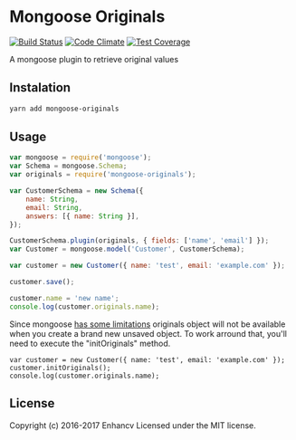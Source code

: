 Mongoose Originals
==================
[![Build Status](https://travis-ci.org/enhancv/mongoose-originals.svg?branch=master)](https://travis-ci.org/enhancv/mongoose-originals)
[![Code Climate](https://codeclimate.com/github/enhancv/mongoose-originals/badges/gpa.svg)](https://codeclimate.com/github/enhancv/mongoose-originals)
[![Test Coverage](https://codeclimate.com/github/enhancv/mongoose-originals/badges/coverage.svg)](https://codeclimate.com/github/enhancv/mongoose-originals/coverage)

A mongoose plugin to retrieve original values

Instalation
-----------

```bash
yarn add mongoose-originals
```

Usage
-----

```javascript
var mongoose = require('mongoose');
var Schema = mongoose.Schema;
var originals = require('mongoose-originals');

var CustomerSchema = new Schema({
    name: String,
    email: String,
    answers: [{ name: String }],
});

CustomerSchema.plugin(originals, { fields: ['name', 'email'] });
var Customer = mongoose.model('Customer', CustomerSchema);

var customer = new Customer({ name: 'test', email: 'example.com' });

customer.save();

customer.name = 'new name';
console.log(customer.originals.name);
```

Since mongoose [has some limitations](https://github.com/Automattic/mongoose/issues/3968) originals object will not be available when you create a brand new unsaved object. To work arround that, you'll need to execute the "initOriginals" method.

```
var customer = new Customer({ name: 'test', email: 'example.com' });
customer.initOriginals();
console.log(customer.originals.name);
```

License
-------

Copyright (c) 2016-2017 Enhancv
Licensed under the MIT license.
